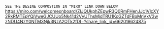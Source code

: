 ``SEE THE DESINE COMPOSTION IN "MIRO" LINK DOWN BELOW``
https://miro.com/welcomeonboard/ZlJQUkphZEpwR3Q0RmFHenJJc1VlcXY2RkRMTEpYQjVweGJCUUo5Nk41d2VyUThsMjdTRU1KcGZTdFBoMnVxV3wzNDU4NzY0NTM3Njk3NzA2OTk2fDI=?share_link_id=662018624875
